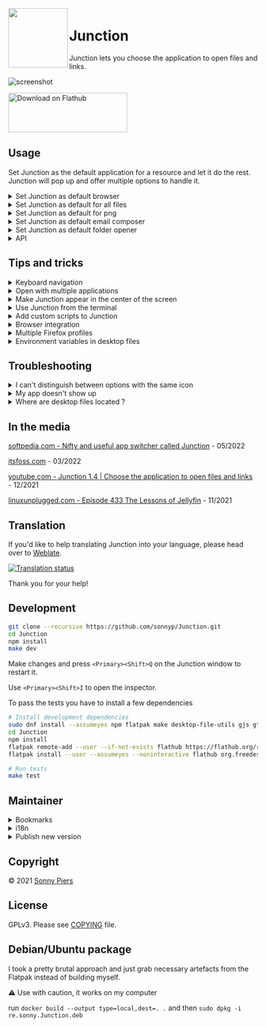 <img style="vertical-align: middle;" src="data/icons/re.sonny.Junction.svg" width="120" height="120" align="left">

# Junction

Junction lets you choose the application to open files and links.

![screenshot](data/screenshot.png)

<a href='https://flathub.org/apps/re.sonny.Junction'><img width='240' height='80' alt='Download on Flathub' src='https://dl.flathub.org/assets/badges/flathub-badge-en.svg'/></a>

## Usage

Set Junction as the default application for a resource and let it do the rest. Junction will pop up and offer multiple options to handle it.

<details>
  <summary>Set Junction as default browser</summary>
  <code>
  xdg-settings set default-web-browser re.sonny.Junction.desktop
  </code>
</details>

<details>
  <summary>Set Junction as default for all files</summary>
  <code>
   xdg-mime default re.sonny.Junction.desktop x-scheme-handler/file
  </code>

Please note that this may not be respected by all applications but the command `xdg-open` will.

</details>

<details>
  <summary>Set Junction as default for png</summary>
  <code>
  xdg-mime default re.sonny.Junction.desktop image/png
  </code>
</details>

<details>
  <summary>Set Junction as default email composer</summary>
  <code>
  xdg-settings set default-url-scheme-handler mailto re.sonny.Junction.desktop
  </code>
</details>

<details>
  <summary>Set Junction as default folder opener</summary>
  <code>
  xdg-mime default re.sonny.Junction.desktop inode/directory
  </code>
</details>

<details>
  <summary>API</summary>

Junction has a very simple API that doesn't require any programming. To open any resource with Junction, even if it's not configured as the default application, simply use the following URI format `x-junction://$RESOURCE`. For examples

- `x-junction://https://github.com`
- `x-junction://~`
- `x-junction://file:///etc/os-release`
- `x-junction:///etc/os-release`

You can use this in web pages, the terminal, native applications and anything that is able to open URIs.

If Junction is installed - you can test this in the terminal with `xdg-open "x-junction://file:///etc/os-release"` and in the browser with `<a href="x-junction://file:///etc/os-release">Test Junction URI</a>`.

</details>

## Tips and tricks

<details>
  <summary>Keyboard navigation</summary>

Use the menu or `<Ctrl>?` to learn about Keyboard usage. You can navigate the UI with the arrow keys too.

</details>

<details>
  <summary>Open with multiple applications</summary>

Use Middle-click, Ctrl+Click, Ctrl+Enter or Ctrl+Space to keep Junction open - allowing you to open the resource in multiple applications.

</details>

<details>
  <summary>Make Junction appear in the center of the screen</summary>

On GNOME you can make all new windows open in the center using

```sh
gsettings set org.gnome.mutter center-new-windows true
```

See https://gitlab.gnome.org/GNOME/mutter/-/issues/246

</details>

<details>
  <summary>Use Junction from the terminal</summary>

Create a permant alias, for example `alias open="flatpak run re.sonny.Junction"`.

Then you can use `open my-file`.

See [How To Create Permanent Aliases In Linux?](https://fossbytes.com/alias-in-linux-how-to-use-create-permanent-aliases/)

</details>

<details>
  <summary>Add custom scripts to Junction</summary>

You can add your own script to Junction by creating a `.desktop` file for it in `~/.local/share/applications`.

See https://wiki.archlinux.org/title/desktop_entries (distro agnostic).

</details>

<details>
  <summary>Browser integration</summary>

<!-- Drag the following [bookmarklet](https://en.wikipedia.org/wiki/Bookmarklet) to your browser bookmarks toolbar to create a button to open the current page in Junction.

Bookmarklet: <a herf="javascript:window.location='x-junction://'+window.location">Junction</a> -->

Create a bookmark with the following URL

```
javascript:window.location='x-junction://'+window.location
```

</details>

<details>
  <summary>Multiple Firefox profiles</summary>

See [Profile Manager - Create, remove or switch Firefox profiles](https://support.mozilla.org/en-US/kb/profile-manager-create-remove-switch-firefox-profiles)

If you want to be able to choose the Firefox profile to open the resource with, you can make desktop files for your Firefox profiles in `~/.local/share/applications`.

Here is an example `~/.local/share/applications/firefox-work.desktop`

```ini
[Desktop Entry]
Version=1.0
Name=Firefox work
Exec=firefox -P work --class=firefox-work %u
Icon=firefox
Terminal=false
Type=Application
StartupWMClass=firefox-work
MimeType=text/html;text/xml;application/xhtml+xml;application/vnd.mozilla.xul+xml;text/mml;x-scheme-handler/http;x-scheme-handler/https;
StartupNotify=true
```

Save, run `update-desktop-database ~/.local/share/applications`, enjoy.

[Reference](https://github.com/sonnyp/Junction/issues/9)

</details>

<details>
  <summary>Environment variables in desktop files</summary>

```
# Before
Exec=firefox %u
# After
Exec=env MOZ_USE_XINPUT2=1 firefox %u
```

</details>

## Troubleshooting

<details>
  <summary>I can't distinguish between options with the same icon</summary>

Within Junction, you can toggle `Show names` in the menu or hover the application with the mouse to display a tooltip.

Otherwise, you can edit the desktop files to use distinctive icons, here are a some tools

- [MenuLibre](https://flathub.org/apps/details/org.bluesabre.MenuLibre) GUI
- [AppEditor](https://flathub.org/apps/details/com.github.donadigo.appeditor) GUI
- [ArchWiki](https://wiki.archlinux.org/title/desktop_entries) advanced

</details>

<details>
  <summary>My app doesn't show up</summary>

If the application was installed via Flatpak, the package manager or an other conventional way, feel free to [open an issue](https://github.com/sonnyp/Junction/issues/new/choose).

Make sure the application desktop file has a `MimeType` key that matches the type of resource you want it to handle. For example if you want the application `~/.local/share/applications/my-custom-browser.desktop` to handle web content; add the following `MimeType=text/html;text/xml;application/xhtml+xml;text/mml;x-scheme-handler/http;x-scheme-handler/https;`.

The `[Desktop Entry]` of the `.desktop` file must be the first section as mandated by the specification.

The desktop filename should be unique. Junction can't display both `/usr/share/applicatins/firefox.desktop` and `~/.local/share/applications/firefox.desktop`. The second overrides the first.

Finally - make sure to run `update-desktop-database ~/.local/share/applications` after installing a desktop file.

</details>

<details>
  <summary>Where are desktop files located ?</summary>

- System `/usr/share/applications/`
- User `~/.local/share/applications/`
- Flatpak system `/var/lib/flatpak/exports/share/applications/`
- Flatpak user `~/.local/share/flatpak/exports/share/applications/`
- Snap `/var/lib/snapd/desktop/applications/`

</details>

## In the media

[softpedia.com - Nifty and useful app switcher called Junction](https://linux.softpedia.com/get/Desktop-Environment/Gnome/Junction-104196.shtml) - 05/2022

[itsfoss.com](https://itsfoss.com/junction/) - 03/2022

[youtube.com - Junction 1.4 | Choose the application to open files and links](https://www.youtube.com/watch?v=rfVd9bhRWxs) - 12/2021

[linuxunplugged.com - Episode 433 The Lessons of Jellyfin](https://linuxunplugged.com/433?t=3183) - 11/2021

## Translation

If you'd like to help translating Junction into your language, please head over to [Weblate](https://hosted.weblate.org/engage/junction/).

<a href="https://hosted.weblate.org/engage/junction/">
  <img src="https://hosted.weblate.org/widgets/junction/-/junction/multi-auto.svg" alt="Translation status" />
</a>

Thank you for your help!

## Development

```sh
git clone --recursive https://github.com/sonnyp/Junction.git
cd Junction
npm install
make dev
```

Make changes and press `<Primary><Shift>Q` on the Junction window to restart it.

Use `<Primary><Shift>I` to open the inspector.

<!-- To setup development version as default application first install the desktop file with

```sh
cd Junction
make dev
``` -->

To pass the tests you have to install a few dependencies

```sh
# Install development dependencies
sudo dnf install --assumeyes npm flatpak make desktop-file-utils gjs gtk4-devel libadwaita-devel
cd Junction
npm install
flatpak remote-add --user --if-not-exists flathub https://flathub.org/repo/flathub.flatpakrepo
flatpak install --user --assumeyes --noninteractive flathub org.freedesktop.appstream-glib

# Run tests
make test
```

## Maintainer

<details>
  <summary>Bookmarks</summary>

- [Flathub](https://flathub.org/apps/re.sonny.Junction)
- [Flathub repo](https://github.com/flathub/re.sonny.Junction)
- [Flathub builds](https://flathub.org/builds/#/apps/re.sonny.Junction)
- [Flathub stats](https://klausenbusk.github.io/flathub-stats/#ref=re.sonny.Junction)
- [Flathub API](https://flathub.org/api/v1/apps/re.sonny.Junction)
</details>

<details>

  <summary>i18n</summary>

```sh
# To update the pot file
# xgettext -f po/POTFILES -o po/re.sonny.Junction.pot --no-wrap -cTRANSLATORS --from-code=UTF-8
# sed -i "s/Project-Id-Version: PACKAGE VERSION/Project-Id-Version: re.sonny.Junction/" po/re.sonny.Junction.pot
meson compile re.sonny.Junction-pot -C build


# To create a translation
# msginit -i po/re.sonny.Junction.pot -o po/fr.po -l fr_FR.UTF-8
echo -n " fr" >> po/LINGUAS
meson compile re.sonny.Junction-update-po -C build

# To update translations
# msgmerge -U po/*.po po/re.sonny.Junction.pot
meson compile re.sonny.Junction-update-po -C build
```

See https://github.com/sonnyp/Commit/pull/14#issuecomment-894070878

</details>

<details>

<summary>Publish new version</summary>

- update metainfo and screenshot
- `meson compile re.sonny.Junction-pot -C build`
- `meson compile re.sonny.Junction-update-po -C build`
- Update version in `meson.build`
- git tag
- flathub

</details>

<!--

## Building

<details>
  <summary>host</summary>

```sh
cd Junction
meson --prefix $PWD/install build
ninja -C build install
```

</details>

<details>
  <summary>Flatpak</summary>

Use [GNOME Builder](https://wiki.gnome.org/Apps/Builder) or

```sh
cd Junction
flatpak-builder --user --force-clean --repo=repo --install-deps-from=flathub flatpak re.sonny.Junction.json
flatpak --user remote-add --no-gpg-verify --if-not-exists Junction repo
flatpak --user install --reinstall --assumeyes Junction re.sonny.Junction
```

</details>

## Install

<details>
<summary>
user
</summary>

`~/.local/bin` must be in `$PATH`

```sh
cd Junction
meson --prefix ~/.local build
ninja -C build install
```

</details>

<details>
<summary>
system
</summary>

```sh
cd Junction
meson build
ninja -C build install
```

</details>

<details>
<summary>uninstall</summary>

```sh
cd Junction
ninja -C build uninstall
```

</details>

-->

## Copyright

© 2021 [Sonny Piers](https://github.com/sonnyp)

## License

GPLv3. Please see [COPYING](COPYING) file.

## Debian/Ubuntu package

I took a pretty brutal approach and just grab necessary artefacts from the Flatpak instead of building myself.

:warning: Use with caution, it works on my computer

run `docker build --output type=local,dest=. .` and then `sudo dpkg -i re.sonny.Junction.deb`
